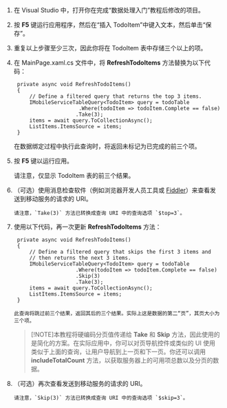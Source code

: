 

1. 在 Visual Studio 中，打开你在完成“数据处理入门”教程后修改的项目。

2. 按 **F5** 键运行应用程序，然后在“插入 TodoItem”中键入文本，然后单击“保存”。

3. 重复以上步骤至少三次，因此你将在 TodoItem 表中存储三个以上的项。

4. 在 MainPage.xaml.cs 文件中，将 **RefreshTodoItems** 方法替换为以下代码：

        private async void RefreshTodoItems()
        {
            // Define a filtered query that returns the top 3 items.
            IMobileServiceTableQuery<TodoItem> query = todoTable
                            .Where(todoItem => todoItem.Complete == false)
                           .Take(3);
            items = await query.ToCollectionAsync();
            ListItems.ItemsSource = items;
        }

      在数据绑定过程中执行此查询时，将返回未标记为已完成的前三个项。

5. 按 **F5** 键以运行应用。

      请注意，仅显示 TodoItem 表的前三个结果。

6. （可选）使用消息检查软件（例如浏览器开发人员工具或 [Fiddler]）来查看发送到移动服务的请求的 URI。

       请注意，`Take(3)` 方法已转换成查询 URI 中的查询选项 `$top=3`。

7. 使用以下代码，再一次更新 **RefreshTodoItems** 方法：
            
        private async void RefreshTodoItems()
        {
            // Define a filtered query that skips the first 3 items and 
            // then returns the next 3 items.
            IMobileServiceTableQuery<TodoItem> query = todoTable
                           .Where(todoItem => todoItem.Complete == false)
                           .Skip(3)
                           .Take(3);
            items = await query.ToCollectionAsync();
            ListItems.ItemsSource = items;
        }

       此查询将跳过前三个结果，返回其后的三个结果。实际上这是数据的第二“页”，其页大小为三个项。

    >[!NOTE]本教程将硬编码分页值传递给 <strong>Take</strong> 和 <strong>Skip</strong> 方法，因此使用的是简化的方案。在实际应用中，你可以对页导航控件或类似的 UI 使用类似于上面的查询，让用户导航到上一页和下一页。你还可以调用 <strong>includeTotalCount</strong> 方法，以获取服务器上的可用项总数以及分页的数据。

8. （可选）再次查看发送到移动服务的请求的 URI。

       请注意，`Skip(3)` 方法已转换成查询 URI 中的查询选项 `$skip=3`。

<!-- URLs -->
[Fiddler]: http://go.microsoft.com/fwlink/?LinkID=262412

<!---HONumber=74-->
